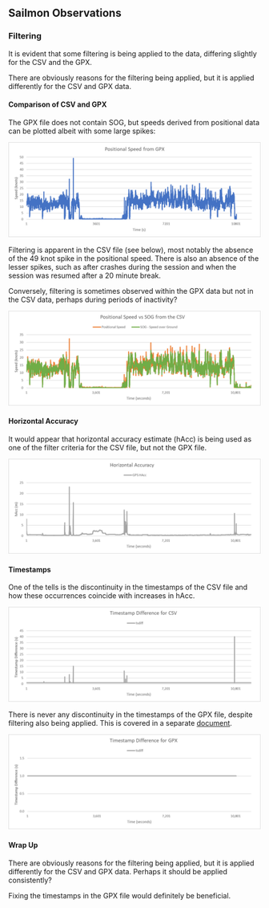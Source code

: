 ## Sailmon Observations

### Filtering

It is evident that some filtering is being applied to the data, differing slightly for the CSV and the GPX.

There are obviously reasons for the filtering being applied, but it is applied differently for the CSV and GPX data.



#### Comparison of CSV and GPX

The GPX file does not contain SOG, but speeds derived from positional data can be plotted albeit with some large spikes:

![gpx-speed.png](img/gpx-speed.png)

Filtering is apparent in the CSV file (see below), most notably the absence of the 49 knot spike in the positional speed. There is also an absence of the lesser spikes, such as after crashes during the session and when the session was resumed after a 20 minute break.

Conversely, filtering is sometimes observed within the GPX data but not in the CSV data, perhaps during periods of inactivity?

![csv-speed](img/csv-speed.png)



#### Horizontal Accuracy

It would appear that horizontal accuracy estimate (hAcc) is being used as one of the filter criteria for the CSV file, but not the GPX file.

![csv-hacc](img/csv-hacc.png)



#### Timestamps

One of the tells is the discontinuity in the timestamps of the CSV file and how these occurrences coincide with increases in hAcc.

![csv-tsdiff](img/csv-tsdiff.png)



There is never any discontinuity in the timestamps of the GPX file, despite filtering also being applied. This is covered in a separate [document](timestamps.md).

![gpx-tsdiff](img/gpx-tsdiff.png)



#### Wrap Up

There are obviously reasons for the filtering being applied, but it is applied differently for the CSV and GPX data. Perhaps it should be applied consistently?

Fixing the timestamps in the GPX file would definitely be beneficial.
